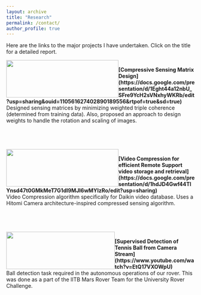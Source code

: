 ```yaml
---
layout: archive
title: "Research"
permalink: /contact/
author_profile: true
---
```


Here are the links to the major projects I have undertaken. Click on the title for a detailed report.

<img src="https://ameyanjarlekar.github.io/files/res1.PNG" width="300" height="100" style="float:left">
<br>
<b> [Compressive Sensing Matrix Design](https://docs.google.com/presentation/d/1Eght44a12nbU_SFre9YcH2sVNxhyWKRb/edit?usp=sharing&ouid=110561627402890189556&rtpof=true&sd=true)</b> <br>
 Designed sensing matrices by minimizing weighted triple coherence (determined from training data). Also, proposed an approach to design weights to handle the rotation and scaling of images. 
<br>
<br>
<br>
<br>
<br>
<img src="https://ameyanjarlekar.github.io/files/vid1.PNG" width="300" height="100" style="float:left">
<br>
<b> [Video Compression for efficient Remote Support video storage and retrieval](https://docs.google.com/presentation/d/1hdJD4Gwf44TlYnsd47t0GMkMeT7G1dl9MJl6wMYlzRo/edit?usp=sharing)</b> <br>
Video Compression algorithm specifically for Daikin video database. Uses a Hitomi Camera architecture-inspired compressed sensing algorithm.
<br>
<br>
<br>
<br>
<br>
<img src="https://ameyanjarlekar.github.io/files/mrt.PNG" width="290" height="100" style="float:left"> &nbsp &nbsp &nbsp
<br>
<b>[Supervised Detection of Tennis Ball from Camera Stream](https://www.youtube.com/watch?v=EtQ17VXOWpU)</b> <br> 
Ball detection task required in the autonomous operations of our rover. This was done as a part of the IITB Mars Rover Team for the University Rover Challenge. 

